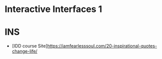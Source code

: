 # Interactive Interfaces 1

# INS
- [IDD course Site]https://iamfearlesssoul.com/20-inspirational-quotes-change-life/